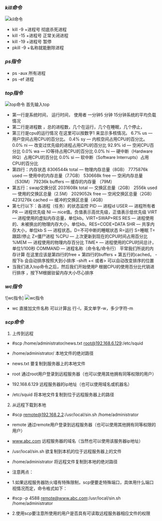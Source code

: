 ###  ***kill命令***
![kil命令](http://upload-images.jianshu.io/upload_images/4237685-6219b76f8d3b4052.png?imageMogr2/auto-orient/strip%7CimageView2/2/w/1240)
- kill -9 +进程号 彻底杀死进程
- kill -15 +进程号  正常关闭进程
- kill -19 +进程号  暂停 
- pkill -9  +名称就能删除进程
### ***ps指令***
- ps -aux  所有进程 
- ps -ef  进程
### ***top指令***
![top命令](http://upload-images.jianshu.io/upload_images/4237685-2711e5e692958f28.png?imageMogr2/auto-orient/strip%7CimageView2/2/w/1240)
首先输入top 
- 第一行是系统时间， 运行时间， 使用者  一分钟5 分钟 15分钟系统的平均负载情况
- 第二行是进程数 ，总的进程数，几个在运行，几个在睡眠，几个停止，
- 第三行是cpu的运行情况 在这里可以按数字1 来显示多核情况。
6.7% us — 用户空间占用CPU的百分比。
0.4% sy — 内核空间占用CPU的百分比。
0.0% ni — 改变过优先级的进程占用CPU的百分比
92.9% id — 空闲CPU百分比
0.0% wa — IO等待占用CPU的百分比
0.0% hi — 硬中断（Hardware IRQ）占用CPU的百分比
0.0% si — 软中断（Software Interrupts）占用CPU的百分比
- 第四行：内存状态
8306544k total — 物理内存总量（8GB）
7775876k used — 使用中的内存总量（7.7GB）
530668k free — 空闲内存总量（530M）
79236k buffers — 缓存的内存量 （79M）
- 第五行：swap交换分区
2031608k total — 交换区总量（2GB）
2556k used — 使用的交换区总量（2.5M）
2029052k free — 空闲交换区总量（2GB）
4231276k cached — 缓冲的交换区总量（4GB）
- 第七行以下：各进程（任务）的状态监控
PID — 进程id
USER — 进程所有者
PR — 进程优先级
NI — nice值。负值表示高优先级，正值表示低优先级
VIRT — 进程使用的虚拟内存总量，单位kb。VIRT=SWAP+RES
RES — 进程使用的、未被换出的物理内存大小，单位kb。RES=CODE+DATA
SHR — 共享内存大小，单位kb
S — 进程状态。D=不可中断的睡眠状态 R=运行 S=睡眠 T=跟踪/停止 Z=僵尸进程
%CPU — 上次更新到现在的CPU时间占用百分比
%MEM — 进程使用的物理内存百分比
TIME+ — 进程使用的CPU时间总计，单位1/100秒
COMMAND — 进程名称（命令名/命令行）
平常我们所说的内存计算 在这里应该是第四行的free + 第四行的buffers + 第五行的cached。
-按下b 会自动排序按照大到小排序
-shift +< 或者> 可以自动改变排序的位置
- 当我们进入top命令之后，然后我们开始使用P 根据CPU的使用百分比代销进行排序
，按下M根据驻留内存大小尽心排序
### ***wc指令***
![wc指令]
![wc指令](http://upload-images.jianshu.io/upload_images/4237685-b4099188a3733865.png?imageMogr2/auto-orient/strip%7CimageView2/2/w/1240)
- wc 直接加文件名称 可以计算出 行-l，英文单字-w，多少字符-m


### ***scp命令***
1. 上传到远程

- #scp /home/administrator/news.txt root@192.168.6.129:/etc/squid
- /home/administrator/      本地文件的绝对路径

- news.txt                  要复制到服务器上的本地文件

- root                                 通过root用户登录到远程服务器（也可以使用其他拥有同等权限的用户）

- 192.168.6.129                远程服务器的ip地址（也可以使用域名或机器名）

- /etc/squid                       将本地文件复制到位于远程服务器上的路径
2. 从远程下载到本地
- #scp remote@192.168.2.2:/usr/local/sin.sh /home/administrator

- remote                       通过remote用户登录到远程服务器（也可以使用其他拥有同等权限的用户）

- www.abc.com              远程服务器的域名（当然也可以使用该服务器ip地址）

- /usr/local/sin.sh           欲复制到本机的位于远程服务器上的文件

- /home/administrator  将远程文件复制到本地的绝对路径

- 注意两点：

- 1.如果远程服务器防火墙有特殊限制，scp便要走特殊端口，具体用什么端口视情况而定，命令格式如下：

- #scp -p 4588 remote@www.abc.com:/usr/local/sin.sh /home/administrator

- 2.使用scp要注意所使用的用户是否具有可读取远程服务器相应文件的权限
